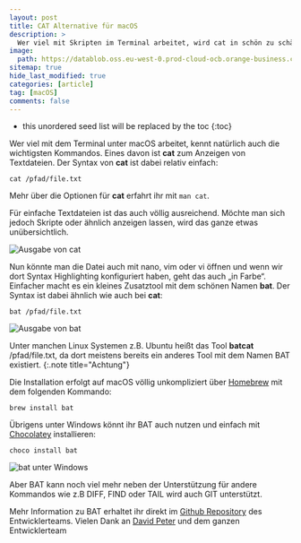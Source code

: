 ```yaml
---
layout: post
title: CAT Alternative für macOS
description: >
  Wer viel mit Skripten im Terminal arbeitet, wird cat in schön zu schätzen wissen.
image: 
  path: https://datablob.oss.eu-west-0.prod-cloud-ocb.orange-business.com/images/2022-06-21-bat-for-macos.jpeg
sitemap: true
hide_last_modified: true
categories: [article]
tag: [macOS]
comments: false
---
```


* this unordered seed list will be replaced by the toc
{:toc}

Wer viel mit dem Terminal unter macOS arbeitet, kennt natürlich auch die wichtigsten Kommandos. Eines davon ist **cat** zum Anzeigen von Textdateien. Der Syntax von **cat** ist dabei relativ einfach:

~~~console
cat /pfad/file.txt
~~~

Mehr über die Optionen für **cat** erfahrt ihr mit `man cat`.

Für einfache Textdateien ist das auch völlig ausreichend. Möchte man sich jedoch Skripte oder ähnlich anzeigen lassen, wird das ganze etwas unübersichtlich.

![Ausgabe von cat][1]

Nun könnte man die Datei auch mit nano, vim oder vi öffnen und wenn wir dort Syntax Highlighting konfiguriert haben, geht das auch „in Farbe“. Einfacher macht es ein kleines Zusatztool mit dem schönen Namen **bat**. Der Syntax ist dabei ähnlich wie auch bei **cat**:

~~~console
bat /pfad/file.txt
~~~

![Ausgabe von bat][2]

Unter manchen Linux Systemen z.B. Ubuntu heißt das Tool **batcat** /pfad/file.txt, da dort meistens bereits ein anderes Tool mit dem Namen BAT existiert.
{:.note title="Achtung"}

Die Installation erfolgt auf macOS völlig unkompliziert über [Homebrew][6] mit dem folgenden Kommando:

~~~console
brew install bat
~~~

Übrigens unter Windows könnt ihr BAT auch nutzen und einfach mit [Chocolatey][7] installieren:

~~~console
choco install bat
~~~

![bat unter Windows][3]

Aber BAT kann noch viel mehr neben der Unterstützung für andere Kommandos wie z.B DIFF, FIND oder TAIL wird auch GIT unterstützt.

Mehr Information zu BAT erhaltet ihr direkt im [Github Repository][4] des Entwicklerteams. Vielen Dank an [David Peter][5] und dem ganzen Entwicklerteam

[1]: https://datablob.oss.eu-west-0.prod-cloud-ocb.orange-business.com/images/CAT_01.png
[2]: https://datablob.oss.eu-west-0.prod-cloud-ocb.orange-business.com/images/CAT_02.png
[3]: https://datablob.oss.eu-west-0.prod-cloud-ocb.orange-business.com/images/CAT_03.png
[4]: https://github.com/sharkdp/bat
[5]: https://david-peter.de/
[6]: https://blog.kngstn.eu/article/2022-05-15-homebrew/
[7]: https://chocolatey.org/install
